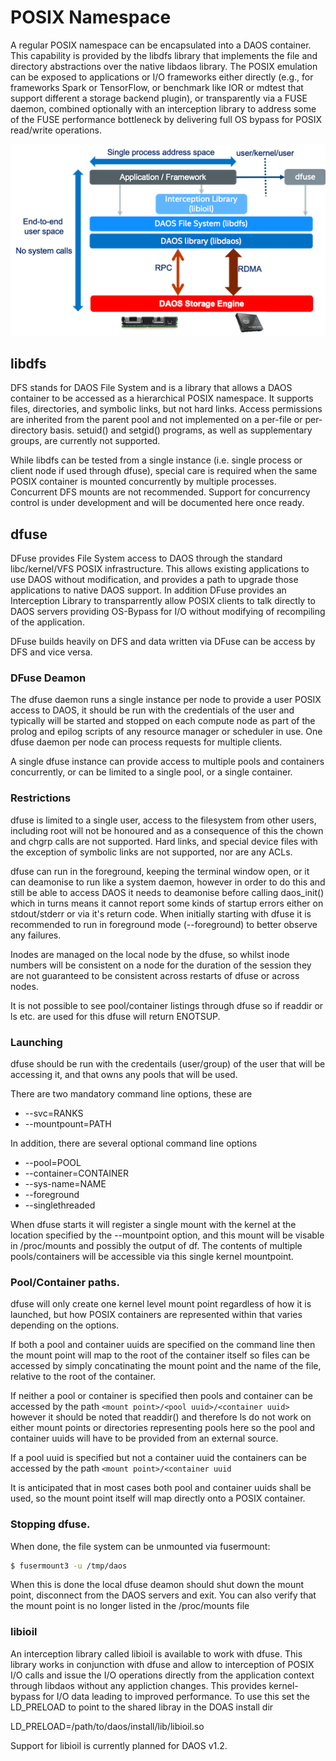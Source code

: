 # POSIX Namespace

A regular POSIX namespace can be encapsulated into a DAOS container.  This
capability is provided by the libdfs library that implements the file and
directory abstractions over the native libdaos library. The POSIX emulation can
be exposed to applications or I/O frameworks either directly (e.g., for
frameworks Spark or TensorFlow, or benchmark like IOR or mdtest that support
different a storage backend plugin), or transparently via a FUSE daemon, combined
optionally with an interception library to address some of the FUSE performance
bottleneck by delivering full OS bypass for POSIX read/write operations.

![../graph/posix.png](../graph/posix.png "POSIX I/O Support")

## libdfs

DFS stands for DAOS File System and is a library that allows a DAOS container to
be accessed as a hierarchical POSIX namespace. It supports files, directories,
and symbolic links, but not hard links. Access permissions are inherited from
the parent pool and not implemented on a per-file or per-directory basis.
setuid() and setgid() programs, as well as supplementary groups, are currently not
supported.

While libdfs can be tested from a single instance (i.e. single process or client
node if used through dfuse), special care is required when the same POSIX
container is mounted concurrently by multiple processes. Concurrent DFS mounts
are not recommended. Support for concurrency control is under development and
will be documented here once ready.

## dfuse

DFuse provides File System access to DAOS through the standard libc/kernel/VFS
POSIX infrastructure.  This allows existing applications to use DAOS without
modification, and provides a path to upgrade those applications to native DAOS
support.  In addition DFuse provides an Interception Library to transparrently
allow POSIX clients to talk directly to DAOS servers providing OS-Bypass for
I/O without modifying of recompiling of the application.

DFuse builds heavily on DFS and data written via DFuse can be access by DFS and
vice versa.

### DFuse Deamon

The dfuse daemon runs a single instance per node to provide a user POSIX access
to DAOS, it should be run with the credentials of the user and typically will
be started and stopped on each compute node as part of the prolog and epilog
scripts of any resource manager or scheduler in use.  One dfuse daemon per node
can process requests for multiple clients.

A single dfuse instance can provide access to multiple pools and containers
concurrently, or can be limited to a single pool, or a single container.

### Restrictions

dfuse is limited to a single user, access to the filesystem from other users,
including root will not be honoured and as a consequence of this the chown
and chgrp calls are not supported.  Hard links, and special device files with
the exception of symbolic links are not supported, nor are any ACLs.

dfuse can run in the foreground, keeping the terminal window open, or it can
deamonise to run like a system daemon, however in order to do this and still be
able to access DAOS it needs to deamonise before calling daos_init() which in
turns means it cannot report some kinds of startup errors either on
stdout/stderr or via it's return code.  When initially starting with dfuse it
is recommended to run in foreground mode (--foreground) to better observe
any failures.

Inodes are managed on the local node by the dfuse, so whilst inode numbers
will be consistent on a node for the duration of the session they are not
guaranteed to be consistent across restarts of dfuse or across nodes.

It is not possible to see pool/container listings through dfuse so if readdir
or ls etc. are used for this dfuse will return ENOTSUP.

### Launching

dfuse should be run with the credentails (user/group) of the user that will
be accessing it, and that owns any pools that will be used.

There are two mandatory command line options, these are

* --svc=RANKS  <service replicas>
* --mountpount=PATH <path to mount DAOS>

In addition, there are several optional command line options

* --pool=POOL <pool uuid to connect to>
* --container=CONTAINER <container uuid to open>
* --sys-name=NAME <DAOS server name>
* --foreground <run in foreground>
* --singlethreaded <run single threaded>

When dfuse starts it will register a single mount with the kernel at the
location specified by the --mountpoint option, and this mount will be
visable in /proc/mounts and possibly the output of df.  The contents of
multiple pools/containers will be accessible via this single kernel
mountpoint.

### Pool/Container paths.

dfuse will only create one kernel level mount point regardless of how it is
launched, but how POSIX containers are represented within that varies depending
on the options.

If both a pool and container uuids are specified on the command line then the
mount point will map to the root of the container itself so files can be
accessed by simply concatinating the mount point and the name of the file,
relative to the root of the container.

If neither a pool or container is specified then pools and container can be
accessed by the path `<mount point>/<pool uuid>/<container uuid>` however it
should be noted that readdir() and therefore ls do not work on either mount
points or directories representing pools here so the pool and container uuids
will have to be provided from an external source.

If a pool uuid is specified but not a container uuid the containers can be
accessed by the path `<mount point>/<container uuid`

It is anticipated that in most cases both pool and container uuids shall be
used, so the mount point itself will map directly onto a POSIX container.

### Stopping dfuse.

When done, the file system can be unmounted via fusermount:

```bash
$ fusermount3 -u /tmp/daos
```

When this is done the local dfuse deamon should shut down the mount point,
disconnect from the DAOS servers and exit.  You can also verify that the
mount point is no longer listed in the /proc/mounts file

### libioil

An interception library called libioil is available to work with dfuse. This
library works in conjunction with dfuse and allow to interception of POSIX I/O
calls and issue the I/O operations directly from the application context through
libdaos without any appliction changes.  This provides kernel-bypass for I/O data
leading to improved performance.
To use this set the LD_PRELOAD to point to the shared libray in the DOAS install
dir

LD_PRELOAD=/path/to/daos/install/lib/libioil.so

Support for libioil is currently planned for DAOS v1.2.
